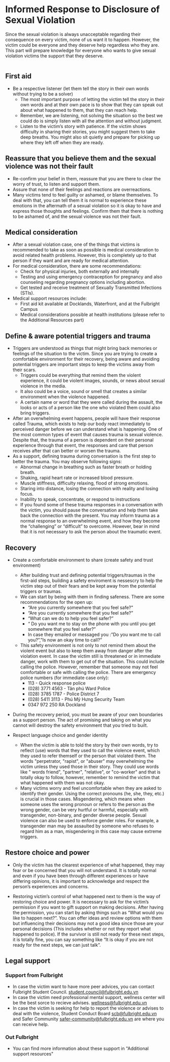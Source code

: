 # Informed Response to Disclosure of Sexual Violation

Since the sexual violation is always unacceptable regarding their consequence on every victim, none of us want it to happen. However, the victim could be everyone and they deserve help regardless who they are. This part will prepare knowledge for everyone who wants to give sexual violation victims the support that they deserve. 

```{contents}
```

## First aid
- Be a respective listener (let them tell the story in their own words without trying to be a solver)  
  - The most important purpose of letting the victim tell the story in their own words and at their own pace is to show that they can speak out about what happened to them, that they can reach help.
  - Remember, we are listening, not solving the situation so the best we could do is simply listen with all the attention and without judgment.
  - Listen to the victim’s story with patience. If the victim shows difficulty in sharing their stories, you might suggest them to take deep breaths. You might also sit quietly and prepare for picking up where they left off when they are ready.

## Reassure that you believe them and the sexual violence was not their fault  
- Re-confirm your belief in them, reassure that you are there to clear the worry of trust, to listen and support them. 
- Assure that none of their feelings and reactions are overreactions.   
- Many victims tend to feel guilty or ashamed, or blame themselves. To deal with that, you can tell them it is normal to experience these emotions in the aftermath of a sexual violation so it is okay to have and express those thoughts and feelings. Confirm them that there is nothing to be ashamed of, and the sexual violence was not their fault. 

## Medical consideration  
- After a sexual violation case, one of the things that victims is recommended to take as soon as possible is medical consideration to avoid related health problems. However, this is completely up to that person if they want and are ready for medical attention. 
- For medical consideration, there are some recommendations:
  - Check for physical injuries, both externally and internally
  - Testing and using emergency contraception for pregnancy and also counseling regarding pregnancy options including abortion.
  - Get tested and receive treatment of Sexually Transmitted Infections (STIs).
- Medical support resources include:
  - First aid kit available at Docklands, Waterfront, and at the Fulbright Campus 
  - Medical considerations possible at health institutions (please refer to the Additional Resources part) 

## Define & aware potential triggers and trauma  
- Triggers are understood as things that might bring back memories or feelings of the situation to the victim. Since you are trying to create a comfortable environment for their recovery, being aware and avoiding potential triggers are important steps to keep the victims away from their scars. 
  - Triggers could be everything that remind them the violent experience, it could be violent images, sounds, or news about sexual violence in the media. 
  - It also could be a voice, sound or smell that creates a similar environment when the violence happened. 
  - A certain name or word that they were called during the assault, the looks or acts of a person like the one who violated them could also bring triggers.
- After an overwhelming event happens, people will have their response called Trauma, which exists to help our body react immediately to perceived danger before we can understand what is happening. One of the most common types of event that causes trauma is sexual violence. Despite that, the trauma of a person is dependent on their personal experience through that event, the responses and care that person receives after that can better or worsen the trauma. 
- As a support, defining trauma during conversation is the first step to better the trauma. You may observe following signs:
  - Abnormal change in breathing such as faster breath or holding breath. 
  - Shaking, rapid heart rate or increased blood pressure.
  - Muscle stiffness, difficulty relaxing, flood of strong emotions.
  - Staring into distance, losing the connection with reality and losing focus.
  - Inability to speak, concentrate, or respond to instructions
  - If you found some of these trauma responses in a conversation with the victim, you should pause the conversation and help them take back the connection with the present. You may inform trauma as a normal response to an overwhelming event, and how they become the “challenging” or “difficult” to overcome. However, bear in mind that it is not necessary to ask the person about the traumatic event. 

## Recovery
- Create a comfortable environment to share (create safety and trust environment) 
  - After building trust and defining potential triggers/traumas in the first-aid steps, building a safety enviroment is nessescry to help the victim step out of their fears and be kept away from the potential triggers or traumas.
  - We can start by being with them in finding safeness. There are some recommendations for the open up:
    - “Are you currently somewhere that you feel safe?"
    - “Are you currently somewhere that you feel safe?”
    - “What can we do to help you feel safer?”
    - “ Do you want me to stay on the phone with you until you get somewhere that you feel safer?”
    - In case they emailed or messaged you :”Do you want me to call you?”,”Is now an okay time to call?”
  - This safety environment is not only to not remind them about the violent event but also to keep them away from danger after the violation event. In case the victim still is threatened or in immediate danger, work with them to get out of the situation. This could include calling the police. However, remember that someone may not feel comfortable or safe with calling the police. There are emergency police numbers (for immediate case only):
    - 113 -  Quick response police
    - (028) 3771 4563 - Tân phú Ward Police
    - (028) 3785 1787 - Police District 7
    - (028) 5411 3113 - Phú Mỹ Hưng Security Team
    - 0347 972 250 RA Dockland 


- During the recovery period, you must be aware of your own boundaries as a support person. The act of promising and taking on what you cannot will destroy the safety environment that you tried to built.

- Respect language choice and gender identity 
  - When the victim is able to told the story by their own words, try to reflect (use) words that they used to call the violence event, which they used to refer themself or the person that violated them. The words "perpetrator, "rapist", or "abuser" may overwhelming the victim unless they used those in their story. They could use words like " words friend", "partner", "relative", or "co-worker" and that is totally okay to follow, however, remember to remind the victim that what happened with them was not okay. 
  - Many victims worry and feel uncomfortable when they are asked to identify their gender. Using the correct pronouns (he, she, they, etc.) is crucial in those cases. Misgendering, which means when someone uses the wrong pronoun or refers to the person as the wrong gender, can be very hurtful or harmful, especially with transgender, non-binary, and gender diverse people. Sexual violence can also be used to enforce gender roles. For example, a transgender man may be assaulted by someone who refuses to regard him as a man, misgendering in this case may cause extreme triggers.


## Restore choice and power 
- Only the victim has the clearest experience of what happened, they may fear or be concerned that you will not understand. It is totally normal and even if you have been through different experiences or have differing opinions, it is important to acknowledge and respect the person’s experiences and concerns.

- Restoring victim’s control of what happened next to them is the way of restoring choice and power. It is necessary to ask for the victim’s permission if you want to gift support on making decisions. After having the permission, you can start by asking things such as “What would you like to happen next?”. You can offer ideas and review options with them but influencing their decisions may not a good idea since those are your personal decisions (This includes whether or not they report what happened to police). If the survivor is still not ready for these next steps, it is totally fine, you can say something like “It is okay if you are not ready for the next steps, we can just talk”.

## Legal support
### Support from Fulbright
- In case the victim want to have more peer advices, you can contact Fulbright Student Council. student.council@fulbright.edu.vn
- In case the victim need professional mental support, wellness center will be the best sorce to recieve advises. wellness@fulbright.edu.vn
- In case the victim is seeking for help to report the violence or advises to deal with the violence, Student Conduct Board scb@fulbright.edu.vn and Safer Community safer-community@fulbright.edu.vn are where you can receive help.
### Out Fulbright  
- You can find more information about these support in "Additional support resources"
